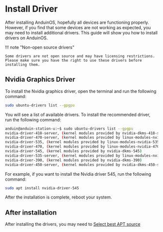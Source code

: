 # Install Driver

After installing AnduinOS, hopefully all devices are functioning properly. However, if you find that some devices are not working as expected, you may need to install additional drivers. This guide will show you how to install drivers on AnduinOS.

!!! note "Non-open source drivers"

    Some drivers are not open source and may have licensing restrictions. Please make sure you have the right to use these drivers before installing them.

## Nvidia Graphics Driver

To install the Nvidia graphics driver, open the terminal and run the following command:

```bash title="List available drivers"
sudo ubuntu-drivers list --gpgpu
```

You will see a list of available drivers. To install the recommended driver, run the following command:

```bash
anduin@anduin-station-u:~$ sudo ubuntu-drivers list --gpgpu
nvidia-driver-418-server, (kernel modules provided by nvidia-dkms-418-server)
nvidia-driver-470-server, (kernel modules provided by linux-modules-nvidia-470-server-generic-hwe-22.04)
nvidia-driver-535, (kernel modules provided by linux-modules-nvidia-535-generic-hwe-22.04)
nvidia-driver-470, (kernel modules provided by linux-modules-nvidia-470-generic-hwe-22.04)
nvidia-driver-545, (kernel modules provided by nvidia-dkms-545)
nvidia-driver-535-server, (kernel modules provided by linux-modules-nvidia-535-server-generic-hwe-22.04)
nvidia-driver-390, (kernel modules provided by nvidia-dkms-390)
nvidia-driver-450-server, (kernel modules provided by nvidia-dkms-450-server)
```

For example, if you want to install the Nvidia driver 545, run the following command:

```bash title="Install Nvidia driver 545"
sudo apt install nvidia-driver-545
```

After the installation is complete, reboot your system.

## After installation

After installing the drivers, you may need to [Select best APT source](./Select-Best-Apt-Source.md)
